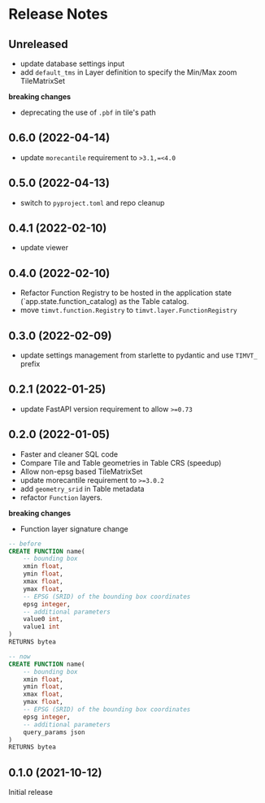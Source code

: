 # Release Notes

## Unreleased

* update database settings input
* add `default_tms` in Layer definition to specify the Min/Max zoom TileMatrixSet

**breaking changes**

* deprecating the use of `.pbf` in tile's path

## 0.6.0 (2022-04-14)

* update `morecantile` requirement to `>3.1,=<4.0`

## 0.5.0 (2022-04-13)

* switch to `pyproject.toml` and repo cleanup

## 0.4.1 (2022-02-10)

* update viewer

## 0.4.0 (2022-02-10)

* Refactor Function Registry to be hosted in the application state (`app.state.function_catalog) as the Table catalog.
* move `timvt.function.Registry` to `timvt.layer.FunctionRegistry`

## 0.3.0 (2022-02-09)

* update settings management from starlette to pydantic and use `TIMVT_` prefix

## 0.2.1 (2022-01-25)

* update FastAPI version requirement to allow `>=0.73`

## 0.2.0 (2022-01-05)

* Faster and cleaner SQL code
* Compare Tile and Table geometries in Table CRS (speedup)
* Allow non-epsg based TileMatrixSet
* update morecantile requirement to `>=3.0.2`
* add `geometry_srid` in Table metadata
* refactor `Function` layers.

**breaking changes**

* Function layer signature change
```sql
-- before
CREATE FUNCTION name(
    -- bounding box
    xmin float,
    ymin float,
    xmax float,
    ymax float,
    -- EPSG (SRID) of the bounding box coordinates
    epsg integer,
    -- additional parameters
    value0 int,
    value1 int
)
RETURNS bytea

-- now
CREATE FUNCTION name(
    -- bounding box
    xmin float,
    ymin float,
    xmax float,
    ymax float,
    -- EPSG (SRID) of the bounding box coordinates
    epsg integer,
    -- additional parameters
    query_params json
)
RETURNS bytea
```

## 0.1.0 (2021-10-12)

Initial release
